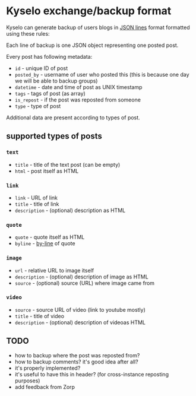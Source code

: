 # Kyselo exchange/backup format

Kyselo can generate backup of users blogs in [JSON lines](https://jsonlines.org/) format formatted using these rules:

Each line of backup is one JSON object representing one posted post.

Every post has following metadata:

- `id` - unique ID of post
- `posted_by` - username of user who posted this (this is because one day we will be able to backup groups)
- `datetime` - date and time of post as UNIX timestamp
- `tags` - tags of post (as array)
- `is_repost` - if the post was reposted from someone
- `type` - type of post

Additional data are present according to types of post.

## supported types of posts

### `text`

- `title` - title of the text post (can be empty)
- `html` - post itself as HTML

### `link`

- `link` - URL of link
- `title` - title of link
- `description` - (optional) description as HTML

### `quote`

- `quote` - quote itself as HTML
- `byline` - [by-line](https://en.wikipedia.org/wiki/Byline) of quote

### `image`

- `url` - relative URL to image itself
- `description` - (optional) description of image as HTML
- `source` - (optional) source (URL) where image came from

### `video`

- `source` - source URL of video (link to youtube mostly)
-  `title` - title of video
- `description` - (optional) description of videoas HTML

## TODO

- how to backup where the post was reposted from?
- how to backup comments? it's good idea after all?
- it's properly implemented?
- it's useful to have this in header? (for cross-instance reposting purposes)
- add feedback from Zorp
